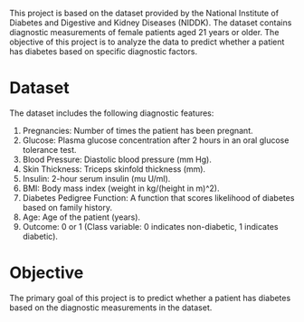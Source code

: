 This project is based on the dataset provided by the National Institute of Diabetes and Digestive and Kidney Diseases (NIDDK). The dataset contains diagnostic measurements of female patients aged 21 years or older. The objective of this project is to analyze the data to predict whether a patient has diabetes based on specific diagnostic factors.

<h1>Dataset</h1>
The dataset includes the following diagnostic features:

  1. Pregnancies: Number of times the patient has been pregnant.
  2. Glucose: Plasma glucose concentration after 2 hours in an oral glucose tolerance test.
  3. Blood Pressure: Diastolic blood pressure (mm Hg).
  4. Skin Thickness: Triceps skinfold thickness (mm).
  5. Insulin: 2-hour serum insulin (mu U/ml).
  6. BMI: Body mass index (weight in kg/(height in m)^2).
  7. Diabetes Pedigree Function: A function that scores likelihood of diabetes based on family history.
  8. Age: Age of the patient (years).
  9. Outcome: 0 or 1 (Class variable: 0 indicates non-diabetic, 1 indicates diabetic).
    
<h1>Objective</h1>
The primary goal of this project is to predict whether a patient has diabetes based on the diagnostic measurements in the dataset.
